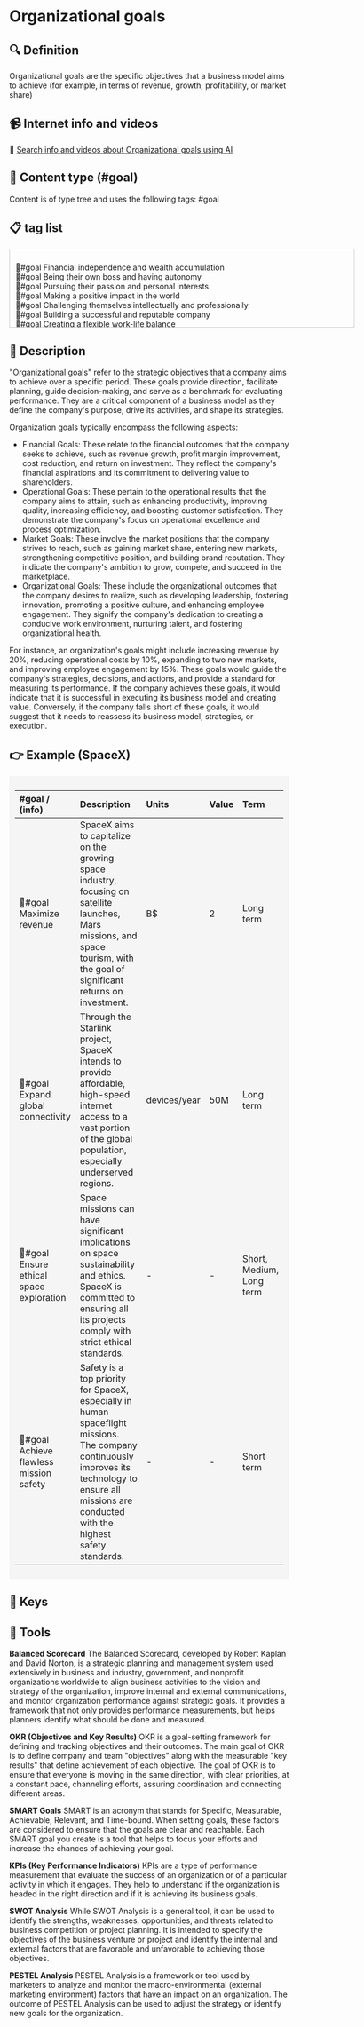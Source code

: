 
# Organizational goals


## 🔍 Definition
Organizational goals are the specific objectives that a business model aims to achieve (for example, in terms of revenue, growth, profitability, or market share)


## 📹 Internet info and videos
🤖 [Search info and videos about Organizational goals using AI](https://www.perplexity.ai/search?q=videos+about+Organizational+goals:+Business+goals+are+the+specific+objectives+that+a+business+model+aims+to+achieve+in+terms+of+revenue,+growth,+profitability,+or+market+share.
)

## 📰 Content type (#goal)
Content is of type tree and uses the following tags: #goal



## 📋 tag list

<div style='max-height: 120px; overflow-y: auto; border: 1px solid #ccc; padding: 10px; width: 600px;'>
  <ul style='list-style-type: none; padding-left: 0;'>


<li>🎯#goal  Financial independence and wealth accumulation</li>
<li>🎯#goal  Being their own boss and having autonomy</li>
<li>🎯#goal  Pursuing their passion and personal interests</li>
<li>🎯#goal  Making a positive impact in the world</li>
<li>🎯#goal  Challenging themselves intellectually and professionally</li>
<li>🎯#goal  Building a successful and reputable company</li>
<li>🎯#goal  Creating a flexible work-life balance</li>
<li>🎯#goal  Developing leadership and management skills</li>
<li>🎯#goal  Fostering creativity and innovation</li>
<li>🎯#goal  Establishing a legacy or leaving a lasting mark</li>
<li>🎯#goal  Creating job opportunities and contributing to economic growth</li>
<li>🎯#goal  Continuous learning and personal growth</li>
<li>🎯#goal  Networking and building valuable connections</li>
<li>🎯#goal  Overcoming personal and professional challenges</li>
<li>🎯#goal  Taking risks and embracing entrepreneurship</li>
<li>🎯#goal  Finding personal fulfillment and satisfaction</li>
<li>🎯#goal  Balancing work and personal life priorities</li>
<li>🎯#goal  Having the freedom to pursue new ventures and ideas</li>
<li>🎯#goal  Inspiring and empowering others</li>
<li>🎯#goal  Contributing to social causes and philanthropy</li>
<li>🎯#goal  Gaining recognition and respect in the industry</li>
<li>🎯#goal  Embracing a dynamic and fast-paced work environment</li>
<li>🎯#goal  Personal and professional development of their team members</li>
<li>🎯#goal  Mentoring and guiding aspiring entrepreneurs</li>
<li>🎯#goal  Engaging in lifelong learning and skill development</li>
<li>🎯#goal  Achieving work-life integration and harmony</li>
<li>🎯#goal  Creating a positive work culture and environment</li>
<li>🎯#goal  Overcoming obstacles and learning from failures</li>
<li>🎯#goal  Striving for personal and professional excellence</li>
<li>🎯#goal  Embracing new technologies and innovation</li>
<li>🎯#goal  Collaborating with like-minded individuals and teams</li>
<li>🎯#goal  Empowering and empowering others to succeed</li>
<li>🎯#goal  Building a diverse and inclusive organization</li>
<li>🎯#goal  Being a thought leader and industry influencer</li>
<li>🎯#goal  Pursuing a flexible and adaptable career path</li>
<li>🎯#goal  Contributing to the growth and success of the startup ecosystem</li>
<li>🎯#goal  Embracing a continuous improvement mindset</li>
<li>🎯#goal  Cultivating resilience and perseverance</li>
<li>🎯#goal  Enjoying the journey and celebrating milestones</li>
<li>🎯#goal  Living a purpose-driven and fulfilling life</li>
<li>🎯#goal  Maximize shareholder value</li>
<li>🎯#goal  Increase company valuation</li>
<li>🎯#goal  Go public (IPO)</li>
<li>🎯#goal  Achieve sustainable profitability</li>
<li>🎯#goal  Expand market share</li>
<li>🎯#goal  Build a strong and recognizable brand</li>
<li>🎯#goal  Attract and retain top-tier investors</li>
<li>🎯#goal  Establish a global presence</li>
<li>🎯#goal  Foster innovation and disruptive technologies</li>
<li>🎯#goal  Create a scalable and efficient business model</li>
<li>🎯#goal  Achieve industry leadership</li>
<li>🎯#goal  Build a diverse and high-performing team</li>
<li>🎯#goal  Develop strategic partnerships and alliances</li>
<li>🎯#goal  Drive customer loyalty and satisfaction</li>
<li>🎯#goal  Leverage data analytics for strategic decision-making</li>
<li>🎯#goal  Enhance operational efficiency and cost-effectiveness</li>
<li>🎯#goal  Accelerate product development and time to market</li>
<li>🎯#goal  Establish a strong intellectual property portfolio</li>
<li>🎯#goal  Drive market disruption and transformation</li>
<li>🎯#goal  Expand into new markets or industries</li>
<li>🎯#goal  Foster a culture of continuous learning and improvement</li>
<li>🎯#goal  Embrace sustainability and corporate social responsibility</li>
<li>🎯#goal  Optimize capital structure and financing options</li>
<li>🎯#goal  Mitigate risks and ensure regulatory compliance</li>
<li>🎯#goal  Foster a collaborative ecosystem for innovation</li>
<li>🎯#goal  Optimize supply chain and logistics operations</li>
<li>🎯#goal  Drive digital transformation within the organization</li>
<li>🎯#goal  Develop and execute a robust marketing and sales strategy</li>
<li>🎯#goal  Foster a customer-centric approach and user experience</li>
<li>🎯#goal  Attract and retain top talent in the industry</li>
<li>🎯#goal  Embrace emerging technologies and trends</li>
<li>🎯#goal  Create a strong competitive advantage</li>
<li>🎯#goal  Expand and diversify product or service offerings</li>
<li>🎯#goal  Enhance shareholder communication and transparency</li>
<li>🎯#goal  Foster a culture of entrepreneurship and creativity</li>
<li>🎯#goal  Establish a strong corporate governance framework</li>
<li>🎯#goal  Drive operational excellence and quality control</li>
<li>🎯#goal  Attract strategic acquisitions or partnerships</li>
<li>🎯#goal  Optimize pricing strategies and revenue streams</li>
<li>🎯#goal  Deliver long-term sustainable growth and value creation</li>

  </ul>
</div>

## 📖 Description
"Organizational goals" refer to the strategic objectives that a company aims to achieve over a specific period. These goals provide direction, facilitate planning, guide decision-making, and serve as a benchmark for evaluating performance. They are a critical component of a business model as they define the company's purpose, drive its activities, and shape its strategies.

Organization goals typically encompass the following aspects:

- Financial Goals: These relate to the financial outcomes that the company seeks to achieve, such as revenue growth, profit margin improvement, cost reduction, and return on investment. They reflect the company's financial aspirations and its commitment to delivering value to shareholders.
- Operational Goals: These pertain to the operational results that the company aims to attain, such as enhancing productivity, improving quality, increasing efficiency, and boosting customer satisfaction. They demonstrate the company's focus on operational excellence and process optimization.
- Market Goals: These involve the market positions that the company strives to reach, such as gaining market share, entering new markets, strengthening competitive position, and building brand reputation. They indicate the company's ambition to grow, compete, and succeed in the marketplace.
- Organizational Goals: These include the organizational outcomes that the company desires to realize, such as developing leadership, fostering innovation, promoting a positive culture, and enhancing employee engagement. They signify the company's dedication to creating a conducive work environment, nurturing talent, and fostering organizational health.

For instance, an organization's goals might include increasing revenue by 20%, reducing operational costs by 10%, expanding to two new markets, and improving employee engagement by 15%. These goals would guide the company's strategies, decisions, and actions, and provide a standard for measuring its performance. If the company achieves these goals, it would indicate that it is successful in executing its business model and creating value. Conversely, if the company falls short of these goals, it would suggest that it needs to reassess its business model, strategies, or execution.

## 👉 Example (SpaceX)

<div style="background-color: #f5f5f5; padding: 10px;">

| #goal /  (info) | Description | Units | Value | Term |
| :---- | :---- | :---- | :---- | :---- |
| 🎯#goal Maximize revenue | SpaceX aims to capitalize on the growing space industry, focusing on satellite launches, Mars missions, and space tourism, with the goal of significant returns on investment. | B$ | 2 | Long term |
| 🎯#goal Expand global connectivity | Through the Starlink project, SpaceX intends to provide affordable, high-speed internet access to a vast portion of the global population, especially underserved regions. | devices/year | 50M | Long term |
| 🎯#goal Ensure ethical space exploration | Space missions can have significant implications on space sustainability and ethics. SpaceX is committed to ensuring all its projects comply with strict ethical standards. | \- | \- | Short, Medium, Long term |
| 🎯#goal Achieve flawless mission safety | Safety is a top priority for SpaceX, especially in human spaceflight missions. The company continuously improves its technology to ensure all missions are conducted with the highest safety standards. | \- | \- | Short term |
</div>

## 🔑 Keys



## 🧰 Tools
**Balanced Scorecard**
The Balanced Scorecard, developed by Robert Kaplan and David Norton, is a strategic planning and management system used extensively in business and industry, government, and nonprofit organizations worldwide to align business activities to the vision and strategy of the organization, improve internal and external communications, and monitor organization performance against strategic goals. It provides a framework that not only provides performance measurements, but helps planners identify what should be done and measured.
  
**OKR (Objectives and Key Results)**
OKR is a goal-setting framework for defining and tracking objectives and their outcomes. The main goal of OKR is to define company and team "objectives" along with the measurable "key results" that define achievement of each objective. The goal of OKR is to ensure that everyone is moving in the same direction, with clear priorities, at a constant pace, channeling efforts, assuring coordination and connecting different areas.

**SMART Goals**
SMART is an acronym that stands for Specific, Measurable, Achievable, Relevant, and Time-bound. When setting goals, these factors are considered to ensure that the goals are clear and reachable. Each SMART goal you create is a tool that helps to focus your efforts and increase the chances of achieving your goal.

**KPIs (Key Performance Indicators)**
KPIs are a type of performance measurement that evaluate the success of an organization or of a particular activity in which it engages. They help to understand if the organization is headed in the right direction and if it is achieving its business goals.

**SWOT Analysis**
While SWOT Analysis is a general tool, it can be used to identify the strengths, weaknesses, opportunities, and threats related to business competition or project planning. It is intended to specify the objectives of the business venture or project and identify the internal and external factors that are favorable and unfavorable to achieving those objectives. 

**PESTEL Analysis**
PESTEL Analysis is a framework or tool used by marketers to analyze and monitor the macro-environmental (external marketing environment) factors that have an impact on an organization. The outcome of PESTEL Analysis can be used to adjust the strategy or identify new goals for the organization.
